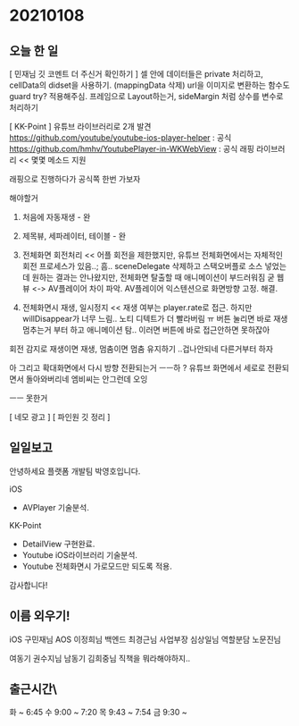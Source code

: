 # 20210108
## 오늘 한 일

[ 민재님 깃 코멘트 더 주신거 확인하기 ]
셀 안에 데이터들은 private 처리하고, cellData의 didset을 사용하기. (mappingData 삭제)
url을 이미지로 변환하는 함수도 guard try? 적용해주심.
프레임으로 Layout하는거, sideMargin 처럼 상수를 변수로 처리하기


[ KK-Point ]
유튜브 라이브러리로 2개 발견
https://github.com/youtube/youtube-ios-player-helper : 공식
https://github.com/hmhv/YoutubePlayer-in-WKWebView : 공식 래핑 라이브러리
<< 몇몇 메소드 지원

래핑으로 진행하다가 공식쪽 한번 가보자   

해야할거
1. 처음에 자동재생 - 완
2. 제목뷰, 세파레이터, 테이블 - 완
3. 전체화면 회전처리 << 어플 회전을 제한했지만, 유튜브 전체화면에서는 자체적인 회전 프로세스가 있음..;
흠.. sceneDelegate 삭제하고 스택오버플로 소스 넣었는데 원하는 결과는 안나왔지만, 전체화면 탈출할 때 애니메이션이 부드러워짐 굳
웹뷰 <-> AV플레이어 차이 파악. AV플레이어 익스텐션으로 화면방향 고정. 해결.


4. 전체화면시 재생, 일시정지 
<< 재생 여부는 player.rate로 접근.
하지만 willDisappear가 너무 느림..  노티 디텍트가 더 빨라버림 ㅠ
버튼 눌리면 바로 재생 멈추는거 부터 하고 애니메이션 탐.. 이러면 버튼에 바로 접근안하면 못하잖아


회전 감지로 재생이면 재생, 멈춤이면 멈춤 유지하기 ..겁나안되네
다른거부터 하자


아 그리고 확대화면에서 다시 방향 전환되는거 ㅡㅡ하
? 유튜브 화면에서 세로로 전환되면서 돌아와버리네
엠비씨는 안그런데 오잉

ㅡㅡ 못한거

[ 네모 광고 ]
[ 파인원 깃 정리 ]


## 일일보고
안녕하세요 플랫폼 개발팀 박영호입니다.

iOS
 - AVPlayer 기술분석.

KK-Point
 - DetailView 구현완료.
 - Youtube iOS라이브러리 기술분석.
 - Youtube 전체화면시 가로모드만 되도록 적용.

감사합니다!



## 이름 외우기!
iOS 구민재님
AOS 이정희님
백엔드 최경근님
사업부장 심상일님
역할분담 노문진님

여동기 권수지님
남동기 김희중님
직책을 뭐라해야하지..

## 출근시간\
화
 ~ 6:45
수
9:00 ~ 7:20
목
9:43 ~ 7:54
금
9:30 ~ 
